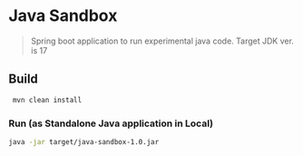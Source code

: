 # Java Sandbox
> Spring boot application to run experimental java code. Target JDK ver. is 17

## Build
```sh
 mvn clean install
```

### Run (as Standalone Java application in Local)
```sh
java -jar target/java-sandbox-1.0.jar 
```
